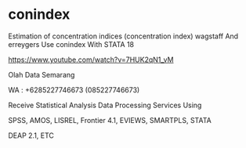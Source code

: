 # conindex
Estimation of concentration indices (concentration index) wagstaff And erreygers Use conindex With STATA 18

https://www.youtube.com/watch?v=7HUK2qN1_vM

Olah Data Semarang

WA : +6285227746673 (085227746673)

Receive Statistical Analysis Data Processing Services Using

SPSS, AMOS, LISREL, Frontier 4.1, EVIEWS, SMARTPLS, STATA

DEAP 2.1, ETC
